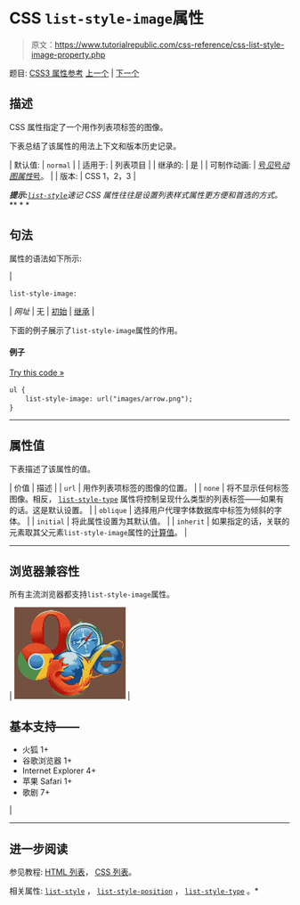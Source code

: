 # CSS `list-style-image`属性

> 原文：<https://www.tutorialrepublic.com/css-reference/css-list-style-image-property.php>

题目: [CSS3 属性参考](css3-properties.php) [上一个](css-list-style-property.php) | [下一个](css-list-style-position-property.php)

## 描述

CSS 属性指定了一个用作列表项标签的图像。

下表总结了该属性的用法上下文和版本历史记录。

| 默认值: | `normal` |
| 适用于: | 列表项目 |
| 继承的: | 是 |
| 可制作动画: | [号*见*号*动图属性*号](css-animatable-properties.php)。 |
| 版本: | CSS 1，2，3 |

 ***提示:**[`list-style`](css-list-style-property.php)速记 CSS 属性往往是设置列表样式属性更方便和首选的方式。*  ** * *

## 句法

属性的语法如下所示:

| 

```
list-style-image: 
```

 | *网址* &#124; 无 &#124; [初始](../definitions.php#initial) &#124; [继承](../definitions.php#inherit) |

下面的例子展示了`list-style-image`属性的作用。

#### 例子

[Try this code »](../codelab.php?topic=css&file=list-style-image-property "Try this code using online Editor")

```
ul {
    list-style-image: url("images/arrow.png");
}
```

* * *

## 属性值

下表描述了该属性的值。

| 价值 | 描述 |
| `url` | 用作列表项标签的图像的位置。 |
| `none` | 将不显示任何标签图像。相反， [`list-style-type`](css-list-style-type-property.php) 属性将控制呈现什么类型的列表标签——如果有的话。这是默认设置。 |
| `oblique` | 选择用户代理字体数据库中标签为倾斜的字体。 |
| `initial` | 将此属性设置为其默认值。 |
| `inherit` | 如果指定的话，关联的元素取其父元素`list-style-image`属性的[计算值](../definitions.php#computed-value)。 |

* * *

## 浏览器兼容性

所有主流浏览器都支持`list-style-image`属性。

| ![Browsers Icon](img/e9331123c77668c1832e541c2fca1002.png) | 

## 基本支持——

*   火狐 1+
*   谷歌浏览器 1+
*   Internet Explorer 4+
*   苹果 Safari 1+
*   歌剧 7+

 |

* * *

## 进一步阅读

参见教程: [HTML 列表](../html-tutorial/html-lists.php)， [CSS 列表](../css-tutorial/css-lists.php)。

相关属性: [`list-style`](css-list-style-property.php) ， [`list-style-position`](css-list-style-position-property.php) ， [`list-style-type`](css-list-style-type-property.php) 。*
